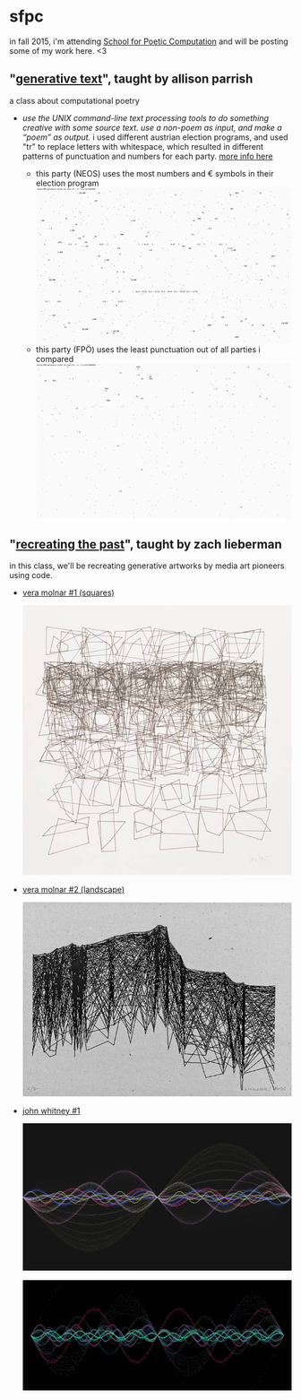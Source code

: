 # sfpc
in fall 2015, i'm attending [School for Poetic Computation](http://sfpc.io) and will be posting some of my work here. &lt;3


## "[generative text](/generative_text)", taught by allison parrish
a class about computational poetry
* _use the UNIX command-line text processing tools to do something creative with some source text. use a non-poem as input, and make a “poem” as output._
  i used different austrian election programs, and used "tr" to replace letters with whitespace, which resulted in different patterns of punctuation and numbers for each party.
  [more info here](http://www.sarahhoworka.com/projects/wahlpoesie)
  
  * this party (NEOS) uses the most numbers and € symbols in their election program
    ![neos](/generative_text/neos.png)
  * this party (FPÖ) uses the least punctuation out of all parties i compared
    ![fpoe](/generative_text/fpoe.png)


## "[recreating the past](/recreating_the_past)", taught by zach lieberman
in this class, we'll be recreating generative artworks by media art pioneers using code.
* [vera molnar #1 (squares)](/recreating_the_past/vera_squares/sketch.js)
  
  ![vera molnar's original image](/recreating_the_past/vera_squares/vera_squares.png)

* [vera molnar #2 (landscape)](/recreating_the_past/vera_landscape/sketch.js)

  ![vera molnar's original image](/recreating_the_past/vera_landscape/vera_landscape.jpg)

* [john whitney #1](/recreating_the_past/whitney_sine_fuzzy/sketch.js)

  ![whitney sine image](/recreating_the_past/whitney_sine_fuzzy/whitney.jpg)

  ![whitney sine animated](/recreating_the_past/whitney_sine_fuzzy/whitney.gif)